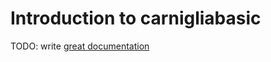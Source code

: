 # Introduction to carnigliabasic

TODO: write [great documentation](http://jacobian.org/writing/what-to-write/)

